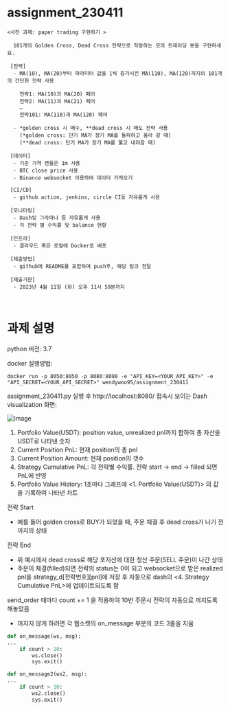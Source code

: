 # assignment_230411

```
<사전 과제: paper trading 구현하기 >

  101개의 Golden Cross, Dead Cross 전략으로 작동하는 모의 트레이딩 봇을 구현하세요.

 [전략]
  - MA(10), MA(20)부터 파라미터 값을 1씩 증가시킨 MA(110), MA(120)까지의 101개의 간단한 전략 사용
  
    전략1: MA(10)과 MA(20) 페어
    전략2: MA(11)과 MA(21) 페어
    … 
    전략101: MA(110)과 MA(120) 페어
    
  - *golden cross 시 매수, **dead cross 시 매도 전략 사용
    (*golden cross: 단기 MA가 장기 MA를 돌파하고 올라 갈 때)
    (**dead cross: 단기 MA가 장기 MA를 뚫고 내려갈 때) 

 [데이터]
  - 기준 가격 캔들은 1m 사용
  - BTC close price 사용
  - Binance websocket 이용하여 데이터 가져오기

 [CI/CD]
  - github action, jenkins, circle CI등 자유롭게 사용

 [모니터링]
  - Dash및 그라파나 등 자유롭게 사용
  - 각 전략 별 수익률 및 balance 현황

 [인프라]
  - 클라우드 혹은 로컬에 Docker로 배포

 [제출방법]
  - github에 README를 포함하여 push후, 해당 링크 전달

 [제출기한]
  - 2023년 4월 11일 (화) 오후 11시 59분까지
  
  
```
  
# 과제 설명
  python 버전: 3.7
  
  docker 실행방법: 
  ```
  docker run -p 8050:8050 -p 8080:8080 -e "API_KEY=<YOUR_API_KEY>" -e "API_SECRET=<YOUR_API_SECRET>" wendywoo95/assignment_230411
  ```
  
  
  assignment_230411.py 실행 후 http://localhost:8080/ 접속시 보이는 Dash visualization 화면:
  
  ![image](https://user-images.githubusercontent.com/60970842/231112402-5e37bcad-4f17-4d1d-8568-5b33c2505e3d.png)
  
  
  1. Portfolio Value(USDT): position value, unrealized pnl까지 합하여 총 자산을 USDT로 나타낸 숫자
  2. Current Position PnL: 현재 position의 총 pnl
  3. Current Position Amount: 현재 position의 갯수
  4. Strategy Cumulative PnL: 각 전략별 수익률. 전략 start -> end -> filled 되면 PnL에 반영
  5. Portfolio Value History: 1초마다 그래프에 <1. Portfolio Value(USDT)> 의 값을 기록하여 나타낸 차트


전략 Start
- 예를 들어 golden cross로 BUY가 되었을 때, 주문 체결 후 dead cross가 나기 전까지의 상태


전략 End
- 위 예시에서 dead cross로 해당 포지션에 대한 청산 주문(SELL 주문)이 나간 상태
- 주문이 체결(filled)되면 전략의 status는 0이 되고 websocket으로 받은 realized pnl을 strategy_d[전락번호][pnl]에 저장 후 
  자동으로 dash의 <4. Strategy Cumulative PnL>에 업데이트되도록 함
  
  
send_order 때마다 count += 1 을 적용하여 10번 주문시 전략이 자동으로 꺼지도록 해놓았음
- 꺼지지 않게 하려면 각 웹소켓의 on_message 부분의 코드 3줄을 지움
```python
def on_message(ws, msg):
...
    if count > 10:
        ws.close()
        sys.exit()
```

```python
def on_message2(ws2, msg):
...
    if count > 10:
        ws2.close()
        sys.exit()
```

